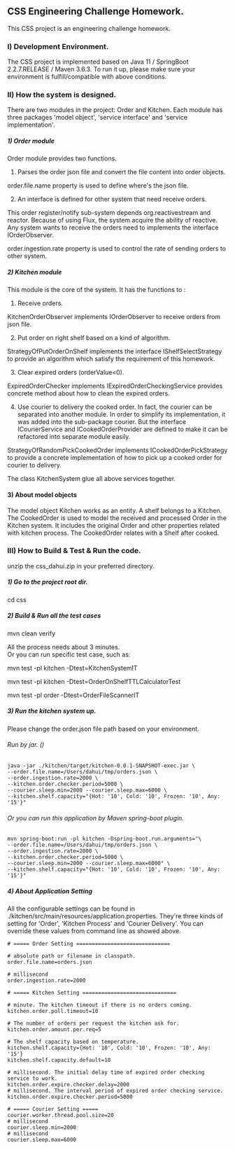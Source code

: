## CSS Engineering Challenge Homework.

This CSS project is an engineering challenge homework.

### I) Development Environment.
The CSS project is implemented based on Java 11 / SpringBoot 2.2.7.RELEASE / Maven 3.6.3.
To run it up, please make sure your environment is fulfill/compatible with above conditions.

### II) How the system is designed.
There are two modules in the project: Order and Kitchen.
Each module has three packages 'model object', 'service interface' and 'service implementation'.

##### 1) Order module
 Order module provides two functions.
 
 1) Parses the order json file and convert the file content into  order objects.
 
 order.file.name property is used to define where's the json file.
 
 2)  An interface is defined for other system that need receive orders.
 
This order register/notify sub-system depends org.reactivestream and reactor. Because of using Flux, the system acquire the ability of reactive. Any system wants to receive the orders need to implements the 
interface IOrderObserver<Order>.

order.ingestion.rate property is used to control the rate of sending  orders to other system. 
 
##### 2) Kitchen module
This module is the core of the system. It has the functions to :

1) Receive orders.

KitchenOrderObserver implements IOrderObserver to receive orders from json file. 
    
2) Put order on right shelf based on a kind of algorithm.

StrategyOfPutOrderOnShelf implements the interface IShelfSelectStrategy to provide an algorithm which satisfy the requirement of this homework.

3) Clear expired orders (orderValue<0).

ExpiredOrderChecker implements IExpiredOrderCheckingService provides concrete method about how to clean the expired orders.

4) Use courier to delivery the cooked order.
In fact, the courier can be separated into another module. In order 
to simplify its implementation, it was added into the sub-package courier. But the interface ICourierService 
and ICookedOrderProvider are defined to make it can be refactored into separate module easily.

StrategyOfRandomPickCookedOrder implements ICookedOrderPickStrategy to provide a concrete implementation of how to pick up a cooked order for courier to delivery.

The class KitchenSystem glue all above services together. 

#### 3) About model objects
The model object Kitchen works as an entity. A shelf belongs to a Kitchen. The CookedOrder is used to model the received and processed Order in the Kitchen system. It includes the original Order and other properties related with kitchen process. The CookedOrder relates with a Shelf after cooked.


### III) How to Build & Test & Run the code.
unzip the css_dahui.zip in your preferred directory.

##### 1) Go to the project root dir.
cd css

##### 2) Build & Run all the test cases    
mvn clean verify

All the process needs about 3 minutes.  
Or you can run specific test case, such as:

mvn test -pl kitchen -Dtest=KitchenSystemIT

mvn test -pl kitchen -Dtest=OrderOnShelfTTLCalculatorTest

mvn test -pl order -Dtest=OrderFileScannerIT


##### 3) Run the kitchen system up.

Please change the order.json file path based on your environment.

###### Run by jar. ()

	java -jar ./kitchen/target/kitchen-0.0.1-SNAPSHOT-exec.jar \
	--order.file.name=/Users/dahui/tmp/orders.json \
	--order.ingestion.rate=2000 \
	--kitchen.order.checker.period=5000 \
	--courier.sleep.min=2000 --courier.sleep.max=6000 \
	--kitchen.shelf.capacity="{Hot: '10', Cold: '10', Frozen: '10', Any: '15'}"

###### Or you can run this application by Maven spring-boot plugin.

	mvn spring-boot:run -pl kitchen -Dspring-boot.run.arguments="\
	--order.file.name=/Users/dahui/tmp/orders.json \
	--order.ingestion.rate=2000 \
	--kitchen.order.checker.period=5000 \
	--courier.sleep.min=2000 --courier.sleep.max=6000" \
	--kitchen.shelf.capacity="{Hot: '10', Cold: '10', Frozen: '10', Any: '15'}"


##### 4) About Application Setting
All the configurable settings can be found in ./kitchen/src/main/resources/application.properties.
They're three kinds of setting for 'Order', 'Kitchen Process' and 'Courier Delivery'. 
You can override these values from command line as showed above.

    # ===== Order Setting ==============================
    
    # absolute path or filename in classpath.
    order.file.name=orders.json
    
    # millisecond
    order.ingestion.rate=2000
    
    # ===== Kitchen Setting ==============================
    
    # minute. The kitchen timeout if there is no orders coming.
    kitchen.order.poll.timeout=10
    
    # The number of orders per request the kitchen ask for.
    kitchen.order.amount.per.req=5
    
    # The shelf capacity based on temperature.
    kitchen.shelf.capacity={Hot: '10', Cold: '10', Frozen: '10', Any: '15'}
    kitchen.shelf.capacity.default=10
    
    # millisecond. The initial delay time of expired order checking service to work.
    kitchen.order.expire.checker.delay=2000
    # millisecond. The interval period of expired order checking service.
    kitchen.order.expire.checker.period=5000
    
    # ===== Courier Setting =====
    courier.worker.thread.pool.size=20
    # millisecond
    courier.sleep.min=2000
    # millisecond
    courier.sleep.max=6000
    
